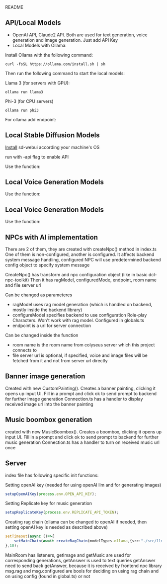 README


## API/Local Models

- OpenAI API, Claude2 API. Both are used for text generation, voice generation and image generation. Just add API Key
- Local Models with Ollama:

Install Ollama with the following command:
```
curl -fsSL https://ollama.com/install.sh | sh
```

Then run the following command to start the local models:

Llama 3 (for servers with GPU):
```
ollama run llama3
```

Phi-3 (for CPU servers)
```
ollama run phi3
```

For ollama add endpoint: 


## Local Stable Diffusion Models


[Install](https://github.com/AUTOMATIC1111/stable-diffusion-webui?tab=readme-ov-file#installation-and-running) sd-webui according your machine's OS

run with -api flag to enable API

Use the function: 


## Local Voice Generation Models

Use the function: 


## Local Voice Generation Models

Use the function:


## NPCs with AI implementation

There are 2 of them, they are created with createNpc() method in index.ts
One of them is non-configured, another is configured. It affects backend system message handling,
configured NPC will use predetermined backend config object to specify system message

CreateNpc() has transform and npc configuration object (like in basic dcl-npc-toolkit)
Then it has ragModel, configuredMode, endpoint, room name and file server url

Can be changed as parameteres
- ragModel uses rag model generation (which is handled on backend, mostly inside the backend library)
- configureModel specifies backend to use configuration Role-play Characters. Won't work with rag model. Configured in globals.ts
- endpoint is a url for server connection

Can be changed inside the function
- room name is the room name from colyseus server which this project connects to
- file server url is optional, if specified, voice and image files will be fetched from it and not from server url directly

## Banner image generation

Created with new CustomPainting(). Creates a banner painting, clicking it opens up input UI.
Fill in a prompt and click ok to send prompt to backend for further image generation
Connection.ts has a handler to display received image url into the banner painting

## Music boombox generation

created with new MusicBoombox(). Creates a boombox, clicking it opens up input UI.
Fill in a prompt and click ok to send prompt to backend for further music generation
Connection.ts has a handler to turn on received music url once

## Server

index file has following specific init functions:

Setting openAI key (needed for using openAI llm and for generating images)
```ts
setupOpenAIKey(process.env.OPEN_API_KEY);
```

Setting Replicate key for music generation
```ts
setupReplicateKey(process.env.REPLICATE_API_TOKEN);
```

Creating rag chain (ollama can be changed to openAI if needed, then setting openAI key is needed as described above)
```ts
setTimeout(async ()=>{
    setMainChain(await createRagChain(modelTypes.ollama,{src:"./src/llms/data/mrt.txt",type:'txt'}));
},10);
```

MainRoom has listeners, getImage and getMusic are used for corresponding generations, getAnswer is used to text queries
getAnswer need to send back getAnswer, because it is received by frontend npc library
msg.rag and msg.configured are bools for deciding on using rag chain and on using config (found in global.ts) or not
